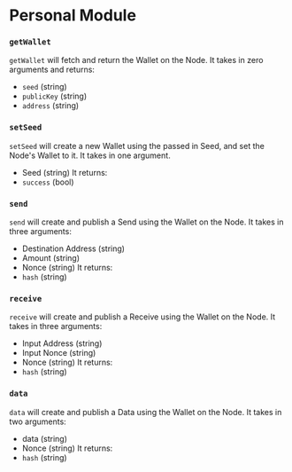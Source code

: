 # Personal Module

### `getWallet`
`getWallet` will fetch and return the Wallet on the Node. It takes in zero arguments and returns:
- `seed`      (string)
- `publicKey` (string)
- `address`   (string)

### `setSeed`
`setSeed` will create a new Wallet using the passed in Seed, and set the Node's Wallet to it. It takes in one argument.
- Seed (string)
It returns:
- `success` (bool)

### `send`
`send` will create and publish a Send using the Wallet on the Node. It takes in three arguments:
- Destination Address (string)
- Amount (string)
- Nonce  (string)
It returns:
- `hash` (string)

### `receive`
`receive` will create and publish a Receive using the Wallet on the Node. It takes in three arguments:
- Input Address (string)
- Input Nonce   (string)
- Nonce         (string)
It returns:
- `hash` (string)

### `data`
`data` will create and publish a Data using the Wallet on the Node. It takes in two arguments:
- data  (string)
- Nonce (string)
It returns:
- `hash` (string)
